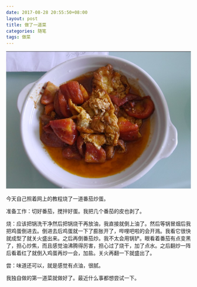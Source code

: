 ```yaml
---
date: 2017-08-28 20:55:50+08:00
layout: post
title: 做了一道菜
categories: 随笔
tags: 做菜
---
```


![](/album/fanqiechaodan.jpg)

今天自己照着网上的教程烧了一道番茄炒蛋。

准备工作：切好番茄，搅拌好蛋。我把几个番茄的皮也剥了。

烧：应该把锅洗干净然后把锅烧干再放油，我直接就倒上油了。然后等锅冒烟后我把鸡蛋倒进去。倒进去后鸡蛋就一下了膨胀开了，哔哩吧啦的会开溅。我看它很快就成型了就关火盛出来。之后再倒番茄炒。我不太会用锅铲。眼看着番茄有点变黑了，担心炒焦，而且感觉油沸腾得厉害，担心过了烧干，加了点水。之后翻炒一阵后看着红了就倒入鸡蛋再炒一会，加盐。关火再翻一下就盛出了。

尝：味道还可以，就是感觉有点油，很腻。

我独自做的第一道菜就做好了。最近什么事都想尝试一下。

